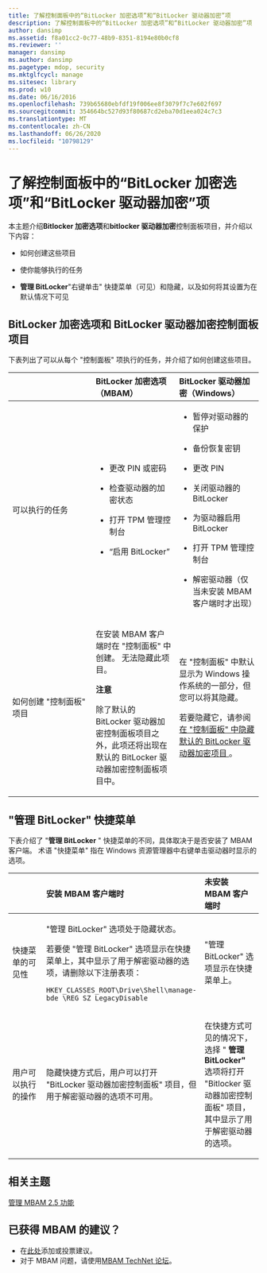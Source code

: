 ```yaml
---
title: 了解控制面板中的“BitLocker 加密选项”和“BitLocker 驱动器加密”项
description: 了解控制面板中的“BitLocker 加密选项”和“BitLocker 驱动器加密”项
author: dansimp
ms.assetid: f8a01cc2-0c77-48b9-8351-8194e80b0cf8
ms.reviewer: ''
manager: dansimp
ms.author: dansimp
ms.pagetype: mdop, security
ms.mktglfcycl: manage
ms.sitesec: library
ms.prod: w10
ms.date: 06/16/2016
ms.openlocfilehash: 739b65680ebfdf19f006ee8f3079f7c7e602f697
ms.sourcegitcommit: 354664bc527d93f80687cd2eba70d1eea024c7c3
ms.translationtype: MT
ms.contentlocale: zh-CN
ms.lasthandoff: 06/26/2020
ms.locfileid: "10798129"
---
```

# 了解控制面板中的“BitLocker 加密选项”和“BitLocker 驱动器加密”项


本主题介绍**Bitlocker 加密选项**和**bitlocker 驱动器加密**控制面板项目，并介绍以下内容：

-   如何创建这些项目

-   使你能够执行的任务

-   **管理 BitLocker**"右键单击" 快捷菜单（可见）和隐藏，以及如何将其设置为在默认情况下可见

## BitLocker 加密选项和 BitLocker 驱动器加密控制面板项目


下表列出了可以从每个 "控制面板" 项执行的任务，并介绍了如何创建这些项目。

<table>
<colgroup>
<col width="33%" />
<col width="33%" />
<col width="33%" />
</colgroup>
<thead>
<tr class="header">
<th align="left"></th>
<th align="left">BitLocker 加密选项（MBAM）</th>
<th align="left">BitLocker 驱动器加密（Windows）</th>
</tr>
</thead>
<tbody>
<tr class="odd">
<td align="left"><p>可以执行的任务</p></td>
<td align="left"><ul>
<li><p>更改 PIN 或密码</p></li>
<li><p>检查驱动器的加密状态</p></li>
<li><p>打开 TPM 管理控制台</p></li>
<li><p>“启用 BitLocker”</p></li>
</ul></td>
<td align="left"><ul>
<li><p>暂停对驱动器的保护</p></li>
<li><p>备份恢复密钥</p></li>
<li><p>更改 PIN</p></li>
<li><p>关闭驱动器的 BitLocker</p></li>
<li><p>为驱动器启用 BitLocker</p></li>
<li><p>打开 TPM 管理控制台</p></li>
<li><p>解密驱动器（仅当未安装 MBAM 客户端时才出现）</p></li>
</ul></td>
</tr>
<tr class="even">
<td align="left"><p>如何创建 "控制面板" 项目</p></td>
<td align="left"><p>在安装 MBAM 客户端时在 "控制面板" 中创建。 无法隐藏此项目。</p>
<div class="alert">
<strong>注意</strong><br/><p>除了默认的 BitLocker 驱动器加密控制面板项目之外，此项还将出现在默认的 BitLocker 驱动器加密控制面板项目中。</p>
</div>
<div>

</div></td>
<td align="left"><p>在 "控制面板" 中默认显示为 Windows 操作系统的一部分，但您可以将其隐藏。</p>
<p>若要隐藏它，请参阅 <a href="hiding-the-default-bitlocker-drive-encryption-item-in-control-panel-mbam-25.md" data-raw-source="[Hiding the Default BitLocker Drive Encryption Item in Control Panel](hiding-the-default-bitlocker-drive-encryption-item-in-control-panel-mbam-25.md)"> 在 "控制面板" 中隐藏默认的 BitLocker 驱动器加密项目 </a> 。</p></td>
</tr>
</tbody>
</table>



## <a href="" id="-manage-bitlocker--shortcut-menu"></a>"管理 BitLocker" 快捷菜单


下表介绍了 "**管理 BitLocker** " 快捷菜单的不同，具体取决于是否安装了 MBAM 客户端。 术语 "快捷菜单" 指在 Windows 资源管理器中右键单击驱动器时显示的选项。

<table>
<colgroup>
<col width="33%" />
<col width="33%" />
<col width="33%" />
</colgroup>
<thead>
<tr class="header">
<th align="left"></th>
<th align="left">安装 MBAM 客户端时</th>
<th align="left">未安装 MBAM 客户端时</th>
</tr>
</thead>
<tbody>
<tr class="odd">
<td align="left"><p>快捷菜单的可见性</p></td>
<td align="left"><p>"管理 BitLocker" 选项处于隐藏状态。</p>
<p>若要使 "管理 BitLocker" 选项显示在快捷菜单上，其中显示了用于解密驱动器的选项，请删除以下注册表项：</p>
<pre class="syntax" space="preserve"><code>HKEY_CLASSES_ROOT\Drive\Shell\manage-bde \REG_SZ LegacyDisable</code></pre></td>
<td align="left"><p>"管理 BitLocker" 选项显示在快捷菜单上。</p></td>
</tr>
<tr class="even">
<td align="left"><p>用户可以执行的操作</p></td>
<td align="left"><p>隐藏快捷方式后，用户可以打开 "BitLocker 驱动器加密控制面板" 项目，但用于解密驱动器的选项不可用。</p></td>
<td align="left"><p>在快捷方式可见的情况下，选择 " <strong> 管理 BitLocker" </strong> 选项将打开 "Bitlocker 驱动器加密控制面板" 项目，其中显示了用于解密驱动器的选项。</p></td>
</tr>
</tbody>
</table>




## 相关主题


[管理 MBAM 2.5 功能](administering-mbam-25-features.md)



## 已获得 MBAM 的建议？
- 在[此处](http://mbam.uservoice.com/forums/268571-microsoft-bitlocker-administration-and-monitoring)添加或投票建议。 
- 对于 MBAM 问题，请使用[MBAM TechNet 论坛](https://social.technet.microsoft.com/Forums/home?forum=mdopmbam)。 





